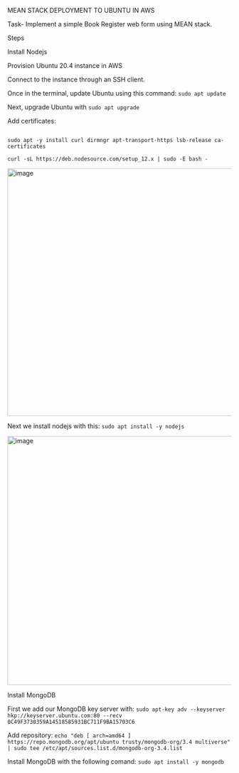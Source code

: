 MEAN STACK DEPLOYMENT TO UBUNTU IN AWS

Task- Implement a simple Book Register web form using MEAN stack.

Steps

Install Nodejs

Provision Ubuntu 20.4 instance in AWS

Connect to the instance through an SSH client.

Once in the terminal, update Ubuntu using this command: ```sudo apt update```

Next, upgrade Ubuntu with ```sudo apt upgrade```

Add certificates:

```

sudo apt -y install curl dirmngr apt-transport-https lsb-release ca-certificates

curl -sL https://deb.nodesource.com/setup_12.x | sudo -E bash -

```

<img width="555" alt="image" src="https://user-images.githubusercontent.com/18741380/224498135-e67a2456-8000-4db5-a853-77f2f54dc10a.png">

Next we install nodejs with this: ```sudo apt install -y nodejs```

<img width="558" alt="image" src="https://user-images.githubusercontent.com/18741380/224498813-b6602eea-b171-4bf0-a4e8-b301b5ff17b5.png">


Install MongoDB

First we add our MongoDB key server with: ```sudo apt-key adv --keyserver hkp://keyserver.ubuntu.com:80 --recv 0C49F3730359A14518585931BC711F9BA15703C6```

Add repository: ```echo "deb [ arch=amd64 ] https://repo.mongodb.org/apt/ubuntu trusty/mongodb-org/3.4 multiverse" | sudo tee /etc/apt/sources.list.d/mongodb-org-3.4.list```

Install MongoDB with the following comand: ```sudo apt install -y mongodb```







